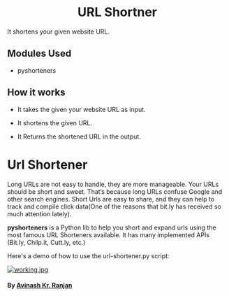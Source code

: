 <h1 align="center">URL Shortner</h1>
It shortens your given website URL.

## Modules Used

- pyshorteners

## How it works

- It takes the given your website URL as input.

- It shortens the given URL.

- It Returns the shortened URL in the output.

# Url Shortener

Long URLs are not easy to handle, they are more manageable. Your URLs should be short and sweet. That’s because long URLs confuse Google and other search engines. Short Urls are easy to share, and they can help to track and compile click data(One of the reasons that bit.ly has received so much attention lately).

**pyshorteners** is a Python lib to help you short and expand urls using the most famous URL Shorteners available. It has many implemented APIs (Bit.ly, Chilp.it, Cutt.ly, etc.)

Here's a demo of how to use the url-shortener.py script:

[![working.jpg](https://i.postimg.cc/1XHbWVLx/working.jpg)](https://postimg.cc/JHsT00rK)

#### By [Avinash Kr. Ranjan](https://github.com/avinashkranjan)
